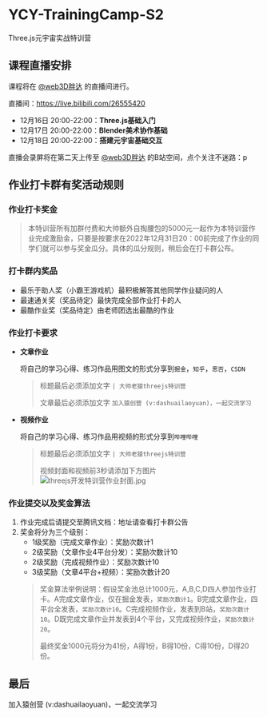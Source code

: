 # YCY-TrainingCamp-S2
Three.js元宇宙实战特训营

## 课程直播安排

课程将在 [@web3D胖达](https://space.bilibili.com/352979041) 的直播间进行。

直播间：https://live.bilibili.com/26555420

- 12月16日 20:00-22:00：**Three.js基础入门**
- 12月17日 20:00-22:00：**Blender美术协作基础**
- 12月18日 20:00-22:00：**搭建元宇宙基础交互**

直播会录屏将在第二天上传至 [@web3D胖达](https://space.bilibili.com/352979041) 的B站空间，点个关注不迷路：p

## 作业打卡群有奖活动规则

### 作业打卡奖金

> 本特训营所有加群付费和大帅额外自掏腰包的5000元一起作为本特训营作业完成激励金，只要是按要求在2022年12月31日20：00前完成了作业的同学们就可以参与奖金瓜分。具体的瓜分规则，稍后会在打卡群公布。

### 打卡群内奖品

-   最乐于助人奖（小霸王游戏机）最积极解答其他同学作业疑问的人
-   最速通关奖（奖品待定）最快完成全部作业打卡的人
-   最酷作业奖（奖品待定）由老师团选出最酷的作业

### 作业打卡要求

- **文章作业** 
    
    将自己的学习心得、练习作品用图文的形式分享到`掘金`，`知乎`，`思否`，`CSDN`
    > 标题最后必须添加文字 `| 大帅老猿threejs特训营`
    > 
    > 文章最后必须添加文字 `加入猿创营 (v:dashuailaoyuan)，一起交流学习`
    
- **视频作业**

    将自己的学习心得、练习作品用视频的形式分享到`哔哩哔哩`
    > 标题最后必须添加文字 `| 大帅老猿threejs特训营`
    > 
    > 视频封面和视频前3秒请添加下方图片
    > ![threejs开发特训营作业封面.jpg](https://p1-juejin.byteimg.com/tos-cn-i-k3u1fbpfcp/dca88cca81814d029daf41ba32259316~tplv-k3u1fbpfcp-watermark.image?)

### 作业提交以及奖金算法

1. 作业完成后请提交至腾讯文档：地址请查看打卡群公告
2. 奖金将分为三个级别：
    - 1级奖励（完成文章作业）：奖励次数计1
    - 2级奖励（文章作业4平台分发）：奖励次数计10
    - 2级奖励（完成视频作业）：奖励次数计10
    - 3级奖励（文章4平台+视频）：奖励次数计20
   > 奖金算法举例说明：假设奖金池总计1000元，A,B,C,D四人参加作业打卡。A完成文章作业，仅在掘金发表，`奖励次数计1`。B完成文章作业，四平台全发表，`奖励次数计10`。C完成视频作业，发表到B站，`奖励次数计10`。D既完成文章作业并发表到4个平台，又完成视频作业，`奖励次数计20`。
   > 
   > 最终奖金1000元将分为41份，A得1份，B得10份，C得10份，D得20份。

## 最后

加入猿创营 (v:dashuailaoyuan)，一起交流学习

